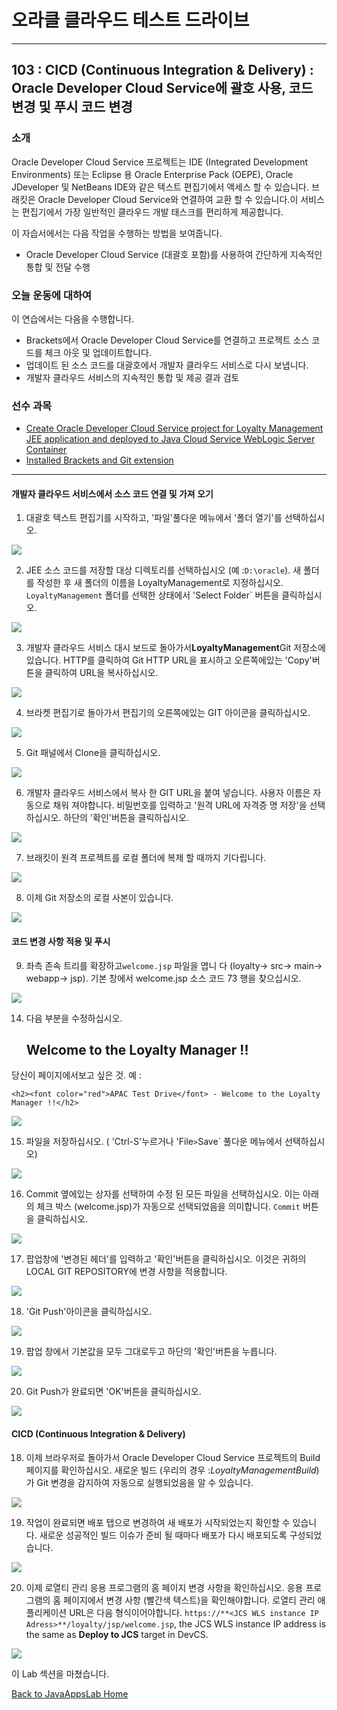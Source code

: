 # 오라클 클라우드 테스트 드라이브 #
-----
## 103 : CICD (Continuous Integration &amp; Delivery) : Oracle Developer Cloud Service에 괄호 사용, 코드 변경 및 푸시 코드 변경 ##


### 소개 ###
Oracle Developer Cloud Service 프로젝트는 IDE (Integrated Development Environments) 또는 Eclipse 용 Oracle Enterprise Pack (OEPE), Oracle JDeveloper 및 NetBeans IDE와 같은 텍스트 편집기에서 액세스 할 수 있습니다. 브래킷은 Oracle Developer Cloud Service와 연결하여 교환 할 수 있습니다.이 서비스는 편집기에서 가장 일반적인 클라우드 개발 태스크를 편리하게 제공합니다. 

이 자습서에서는 다음 작업을 수행하는 방법을 보여줍니다. 
- Oracle Developer Cloud Service (대괄호 포함)를 사용하여 간단하게 지속적인 통합 및 전달 수행 

### 오늘 운동에 대하여 ###
이 연습에서는 다음을 수행합니다. 
- Brackets에서 Oracle Developer Cloud Service를 연결하고 프로젝트 소스 코드를 체크 아웃 및 업데이트합니다. 
- 업데이트 된 소스 코드를 대괄호에서 개발자 클라우드 서비스로 다시 보냅니다. 
- 개발자 클라우드 서비스의 지속적인 통합 및 제공 결과 검토 

### 선수 과목 ###
+ [Create Oracle Developer Cloud Service project for Loyalty Management JEE application and deployed to Java Cloud Service WebLogic Server Container](102-JavaAppsLab.md)
+ [Installed Brackets and Git extension](brackets.md)

----


#### 개발자 클라우드 서비스에서 소스 코드 연결 및 가져 오기 

1. 대괄호 텍스트 편집기를 시작하고, &#39;파일&#39;풀다운 메뉴에서 &#39;폴더 열기&#39;를 선택하십시오. 

![](images/103/02.openfolder.png)


2. JEE 소스 코드를 저장할 대상 디렉토리를 선택하십시오 (예 :`D:\oracle`). 새 폴더를 작성한 후 새 폴더의 이름을 LoyaltyManagement로 지정하십시오. `LoyaltyManagement` 폴더를 선택한 상태에서 &#39;Select Folder` 버튼을 클릭하십시오. 

![](images/103/03.selectfolder.png)


3. 개발자 클라우드 서비스 대시 보드로 돌아가서**LoyaltyManagement**Git 저장소에 있습니다. HTTP를 클릭하여 Git HTTP URL을 표시하고 오른쪽에있는 &#39;Copy&#39;버튼을 클릭하여 URL을 복사하십시오. 

![](images/103/04.devcs.git.png)


4. 브라켓 편집기로 돌아가서 편집기의 오른쪽에있는 GIT 아이콘을 클릭하십시오. 

![](images/103/05.brackets.git.png)


5. Git 패널에서 Clone을 클릭하십시오. 

![](images/103/06.brackets.clone.png)


6. 개발자 클라우드 서비스에서 복사 한 GIT URL을 붙여 넣습니다. 사용자 이름은 자동으로 채워 져야합니다. 비밀번호를 입력하고 &#39;원격 URL에 자격증 명 저장&#39;을 선택하십시오. 하단의 &#39;확인&#39;버튼을 클릭하십시오. 

![](images/103/07.brackets.clone1.png)


7. 브래킷이 원격 프로젝트를 로컬 폴더에 복제 할 때까지 기다립니다. 

![](images/103/08.brackets.clone2.png)


8. 이제 Git 저장소의 로컬 사본이 있습니다. 

![](images/103/09.brackets.clone3.png)


#### 코드 변경 사항 적용 및 푸시 

9. 좌측 존속 트리를 확장하고`welcome.jsp` 파일을 엽니 다 (loyalty-> src-> main-> webapp-> jsp). 기본 창에서 welcome.jsp 소스 코드 73 행을 찾으십시오. 

![](images/103/10.brackets.change.png)


14. 다음 부분을 수정하십시오. 

  	<h2>Welcome to the Loyalty Manager !!</h2>


당신이 페이지에서보고 싶은 것. 예 : 

	<h2><font color="red">APAC Test Drive</font> - Welcome to the Loyalty Manager !!</h2>


![](images/103/11.brackets.change1.png)


15. 파일을 저장하십시오. ( &#39;Ctrl-S&#39;누르거나 &#39;File`>`Save` 풀다운 메뉴에서 선택하십시오) 

![](images/103/12.brackets.save.png)


16. Commit 옆에있는 상자를 선택하여 수정 된 모든 파일을 선택하십시오. 이는 아래의 체크 박스 (welcome.jsp)가 자동으로 선택되었음을 의미합니다. `Commit` 버튼을 클릭하십시오. 

![](images/103/13.brackets.commit.png)


17. 팝업창에 &#39;변경된 헤더&#39;를 입력하고 &#39;확인&#39;버튼을 클릭하십시오. 이것은 귀하의 LOCAL GIT REPOSITORY에 변경 사항을 적용합니다. 

![](images/103/14.brackets.commit1.png)


18. &#39;Git Push&#39;아이콘을 클릭하십시오. 

![](images/103/15.brackets.commit2.png)


19. 팝업 창에서 기본값을 모두 그대로두고 하단의 &#39;확인&#39;버튼을 누릅니다. 

![](images/103/15.brackets.commit3.png)


20. Git Push가 완료되면 &#39;OK&#39;버튼을 클릭하십시오. 

![](images/103/16.brackets.done.png)


#### CICD (Continuous Integration &amp; Delivery) 

18. 이제 브라우저로 돌아가서 Oracle Developer Cloud Service 프로젝트의 Build 페이지를 확인하십시오. 새로운 빌드 (우리의 경우 :*LoyaltyManagementBuild*)가 Git 변경을 감지하여 자동으로 실행되었음을 알 수 있습니다. 

![](images/103/21.png)


19. 작업이 완료되면 배포 탭으로 변경하여 새 배포가 시작되었는지 확인할 수 있습니다. 새로운 성공적인 빌드 이슈가 준비 될 때마다 배포가 다시 배포되도록 구성되었습니다. 

![](images/103/22.png)


20. 이제 로열티 관리 응용 프로그램의 홈 페이지 변경 사항을 확인하십시오. 응용 프로그램의 홈 페이지에서 변경 사항 (빨간색 텍스트)을 확인해야합니다. 로열티 관리 애플리케이션 URL은 다음 형식이어야합니다. 
	`https://**<JCS WLS instance IP Adress>**/loyalty/jsp/welcome.jsp`, the JCS WLS instance IP address is the same as **Deploy to JCS** target in DevCS.


![](images/103/23.png)


이 Lab 섹션을 마쳤습니다. 

[Back to JavaAppsLab Home](README.md) 

